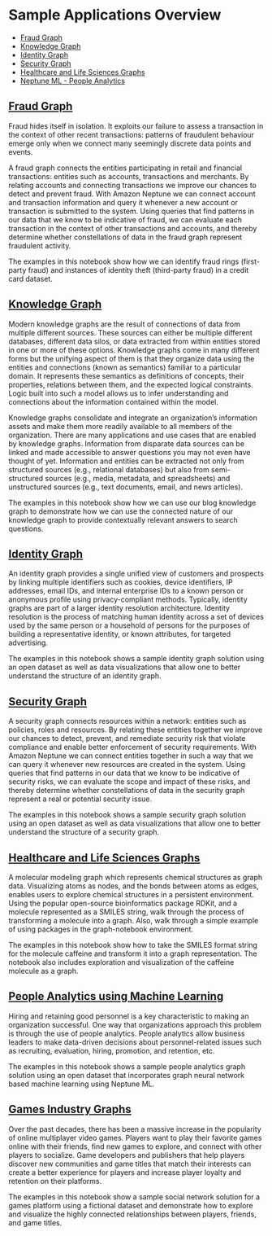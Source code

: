 # Sample Applications Overview

- [Fraud Graph](#Fraud-Graph)
- [Knowledge Graph](#Knowledge-Graph)
- [Identity Graph](#Identity-Graph)
- [Security Graph](#Security-Graph)
- [Healthcare and Life Sciences Graphs](#Healthcare-and-Life-Sciences-Graphs)
- [Neptune ML - People Analytics](#Neptune-ML-People-Analytics)


## [Fraud Graph](./01-Fraud-Graphs/01-Building-a-Fraud-Graph-Application.ipynb)

Fraud hides itself in isolation. It exploits our failure to assess a transaction in the context of other recent transactions: patterns of fraudulent behaviour emerge only when we connect many seemingly discrete data points and events.

A fraud graph connects the entities participating in retail and financial transactions: entities such as accounts, transactions and merchants. By relating accounts and connecting transactions we improve our chances to detect and prevent fraud. With Amazon Neptune we can connect account and transaction information and query it whenever a new account or transaction is submitted to the system. Using queries that find patterns in our data that we know to be indicative of fraud, we can evaluate each transaction in the context of other transactions and accounts, and thereby determine whether constellations of data in the fraud graph represent fraudulent activity.

The examples in this notebook show how we can identify fraud rings (first-party fraud) and instances of identity theft (third-party fraud) in a credit card dataset.

## [Knowledge Graph](./02-Knowledge-Graphs/Building-a-Knowledge-Graph-Application-Gremlin.ipynb)

Modern knowledge graphs are the result of connections of data from multiple different sources. These sources can either be multiple different databases, different data silos, or data extracted from within entities stored in one or more of these options. Knowledge graphs come in many different forms but the unifying aspect of them is that they organize data using the entities and connections (known as semantics) familiar to a particular domain. It represents these semantics as definitions of concepts, their properties, relations between them, and the expected logical constraints. Logic built into such a model allows us to infer understanding and connections about the information contained within the model.

Knowledge graphs consolidate and integrate an organization’s information assets and make them more readily available to all members of the organization. There are many applications and use cases that are enabled by knowledge graphs. Information from disparate data sources can be linked and made accessible to answer questions you may not even have thought of yet. Information and entities can be extracted not only from structured sources (e.g., relational databases) but also from semi-structured sources (e.g., media, metadata, and spreadsheets) and unstructured sources (e.g., text documents, email, and news articles).

The examples in this notebook show how we can use our blog knowledge graph to demonstrate how we can use the connected nature of our knowledge graph to provide contextually relevant answers to search questions.

## [Identity Graph](./03-Identity-Graphs/01-Building-an-Identity-Graph-Application.ipynb)

An identity graph provides a single unified view of customers and prospects by linking multiple identifiers such as cookies, device identifiers, IP addresses, email IDs, and internal enterprise IDs to a known person or anonymous profile using privacy-compliant methods. Typically, identity graphs are part of a larger identity resolution architecture. Identity resolution is the process of matching human identity across a set of devices used by the same person or a household of persons for the purposes of building a representative identity, or known attributes, for targeted advertising.

The examples in this notebook shows a sample identity graph solution using an open dataset as well as data visualizations that allow one to better understand the structure of an identity graph.

## [Security Graph](./03-Security-Graphs/01-Building-a-Security-Graph-Application-with-Gremlin.ipynb)

A security graph connects resources within a network: entities such as policies, roles and resources. By relating these entities together we improve our chances to detect, prevent, and remediate security risk that violate compliance and enable better enforcement of security requirements. With Amazon Neptune we can connect entities together in such a way that we can query it whenever new resources are created in the system. Using queries that find patterns in our data that we know to be indicative of security risks, we can evaluate the scope and impact of these risks, and thereby determine whether constellations of data in the security graph represent a real or potential security issue.

The examples in this notebook shows a sample security graph solution using an open dataset as well as data visualizations that allow one to better understand the structure of a security graph.

## [Healthcare and Life Sciences Graphs](./05-Healthcare-and-Life-Sciences-Graphs/01-Modeling-Molecular-Structures-as-Graph-Data-Gremlin.ipynb)

A molecular modeling graph which represents chemical structures as graph data. Visualizing atoms as nodes, and the bonds between atoms as edges, enables users to explore chemical structures in a persistent environment. Using the popular open-source bioinformatics package RDKit, and a molecule represented as a SMILES string, walk through the process of transforming a molecule into a graph. Also, walk through a simple example of using packages in the graph-notebook environment.

The examples in this notebook show how to take the SMILES format string for the molecule caffeine and transform it into a graph representation. The notebook also includes exploration and visualization of the caffeine molecule as a graph.

## [People Analytics using Machine Learning](../04-Machine-Learning/Sample-Applications/01-People-Analytics)

Hiring and retaining good personnel is a key characteristic to making an organization successful.  One way that organizations approach this problem is through the use of people analytics.  People analytics allow business leaders to make data-driven decisions about personnel-related issues such as recruiting, evaluation, hiring, promotion, and retention, etc.

The examples in this notebook shows a sample people analytics graph solution using an open dataset that incorporates graph neural network based machine learning using Neptune ML.

## [Games Industry Graphs](./07-Games-Industry-Graphs/01-Building-a-Social-Network-for-Games-Gremlin.ipynb)

Over the past decades, there has been a massive increase in the popularity of online multiplayer video games. Players want to play their favorite games online with their friends, find new games to explore, and connect with other players to socialize. Game developers and publishers that help players discover new communities and game titles that match their interests can create a better experience for players and increase player loyalty and retention on their platforms.

The examples in this notebook show a sample social network solution for a games platform using a fictional dataset and demonstrate how to explore and visualize the highly connected relationships between players, friends, and game titles.